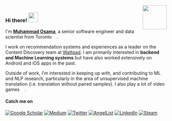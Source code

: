 <img align="right" width="75" height="75" src="https://image.flaticon.com/icons/svg/3093/3093930.svg" />

### Hi there! <img src="https://emojis.slackmojis.com/emojis/images/1536351075/4594/blob-wave.gif" width="30"/>

I'm [**Muhammad Osama**](https://osama.dev), a senior software engineer and data scientist from 
Toronto <img src="https://image.flaticon.com/icons/svg/3093/3093906.svg" width="12"/>.

I work on recommendation systems and experiences as a leader on the Content Discovery
team at [Wattpad](http://company.wattpad.com/). I am primarily interested in **backend and 
Machine Learning systems** but have also worked extensively on Android and iOS apps in the past.

Outside of work, I'm interested in keeping up with, and contributing to ML and NLP research, 
particularly in the area of unsupervised machine translation (i.e. translation without paired samples).
I also play a lot of video games <img src="https://image.flaticon.com/icons/svg/686/686589.svg" width="12"/>.

#### Catch me on  
[<img alt="Google Scholar" src="https://img.shields.io/badge/Google%20Scholar-%234885ED.svg?&style=for-the-badge&logo=Google%20Scholar&logoColor=white" />](https://scholar.google.com/citations?user=Un736ecAAAAJ)
[<img alt="Medium" src="https://img.shields.io/badge/Medium-%23000000.svg?&style=for-the-badge&logo=Medium&logoColor=white" />](https://medium.com/@osama.dev)
[<img alt="Twitter" src="https://img.shields.io/badge/Twitter-%2300ACEE.svg?&style=for-the-badge&logo=Twitter&logoColor=white" />](https://twitter.com/n0shadow)
[<img alt="AngelList" src="https://img.shields.io/badge/AngelList-%23000000.svg?&style=for-the-badge&logo=AngelList&logoColor=white" />](https://angel.co/muhammad-osama-3)
[<img alt="LinkedIn" src="https://img.shields.io/badge/LinkedIn-%230E76A8.svg?&style=for-the-badge&logo=LinkedIn&logoColor=white" />](https://linkedin.com/in/mcode)
[<img alt="Steam" src="https://img.shields.io/badge/Steam-%2312100E.svg?&style=for-the-badge&logo=Steam&logoColor=white" />](https://steamcommunity.com/id/n0shadow)

<!--
**osama/osama** is a ✨ _special_ ✨ repository because its `README.md` (this file) appears on your GitHub profile.

Here are some ideas to get you started:

- 🔭 I’m currently working on ...
- 🌱 I’m currently learning ...
- 👯 I’m looking to collaborate on ...
- 🤔 I’m looking for help with ...
- 💬 Ask me about ...
- 📫 How to reach me: ...
- 😄 Pronouns: ...
- ⚡ Fun fact: ...
-->
